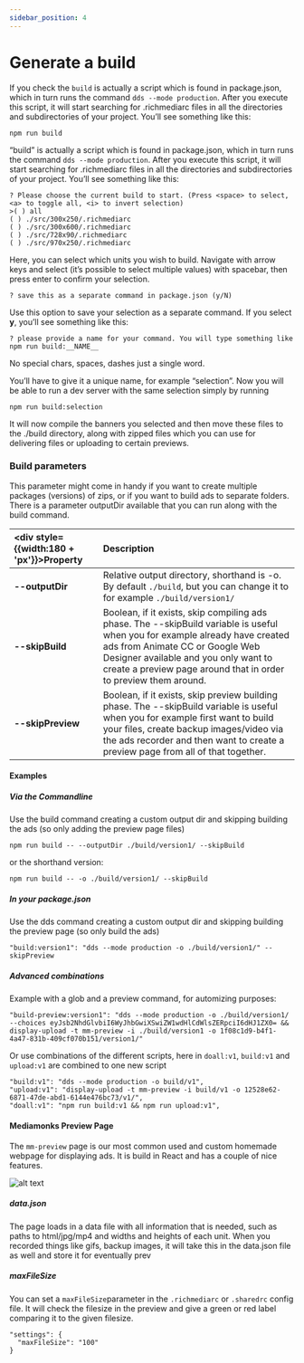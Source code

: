 ```yaml
---
sidebar_position: 4
---
```


# Generate a build

If you check the `build` is actually a script which is found in package.json, which in turn runs the command `dds --mode production`. After you execute this script, it will start searching for .richmediarc files in all the directories and subdirectories of your project.  You’ll see something like this:

```terminal
npm run build
```

“build” is actually a script which is found in package.json, which in turn runs the command `dds --mode production`. After you execute this script, it will start searching for .richmediarc files in all the directories and subdirectories of your project. You’ll see something like this:

```
? Please choose the current build to start. (Press <space> to select, <a> to toggle all, <i> to invert selection)
>( ) all
( ) ./src/300x250/.richmediarc
( ) ./src/300x600/.richmediarc
( ) ./src/728x90/.richmediarc
( ) ./src/970x250/.richmediarc
```

Here, you can select which units you wish to build. Navigate with arrow keys and select (it’s possible to select multiple values) with spacebar, then press enter to confirm your selection.
```
? save this as a separate command in package.json (y/N)
```

Use this option to save your selection as a separate command. If you select **y**, you’ll see something like this:

```
? please provide a name for your command. You will type something like npm run build:__NAME__
```
No special chars, spaces, dashes just a single word.

You’ll have to give it a unique name, for example “selection”. Now you will be able to run a dev server with the same selection simply by running

```terminal
npm run build:selection
```


It will now compile the banners you selected and then move these files to the ./build directory, along with zipped files which you can use for delivering files or uploading to certain previews.

### Build parameters
This parameter might come in handy if you want to create multiple packages (versions) of zips, or if you want to build ads to separate folders.
There is a parameter outputDir available that you can run along with the build command.

| <div style={{width:180 + 'px'}}>Property</div>|  Description | 
| :------ |  :--- | 
| **--outputDir** | Relative output directory, shorthand is -o. By default `./build`, but you can change it to for example `./build/version1/`
| **--skipBuild** | Boolean, if it exists, skip compiling ads phase. The --skipBuild variable is useful when you for example already have created ads from Animate CC or Google Web Designer available and you only want to create a preview page around that in order to preview them around.| 
| **--skipPreview** | Boolean, if it exists, skip preview building phase. The --skipBuild variable is useful when you for example first want to build your files, create backup images/video via the ads recorder and then want to create a preview page from all of that together. | 



#### Examples
##### Via the Commandline
Use the build command creating a custom output dir and skipping building the ads (so only adding the preview page files)
```terminal
npm run build -- --outputDir ./build/version1/ --skipBuild
```

or the shorthand version:

```terminal
npm run build -- -o ./build/version1/ --skipBuild
```

##### In your package.json
Use the dds command creating a custom output dir and skipping building the preview page (so only build the ads)
```terminal
"build:version1": "dds --mode production -o ./build/version1/" --skipPreview
```

##### Advanced combinations
Example with a glob and a preview command, for automizing purposes:
```terminal
"build-preview:version1": "dds --mode production -o ./build/version1/ --choices eyJsb2NhdGlvbiI6WyJhbGwiXSwiZW1wdHlCdWlsZERpciI6dHJ1ZX0= && display-upload -t mm-preview -i ./build/version1 -o 1f08c1d9-b4f1-4a47-831b-409cf070b151/version1/"
```

Or use combinations of the different scripts, here in `doall:v1`, `build:v1` and `upload:v1` are combined to one new script
```terminal
"build:v1": "dds --mode production -o build/v1",
"upload:v1": "display-upload -t mm-preview -i build/v1 -o 12528e62-6871-47de-abd1-6144e476bc73/v1/",
"doall:v1": "npm run build:v1 && npm run upload:v1",
```

#### Mediamonks Preview Page
The `mm-preview` page is our most common used and custom homemade webpage for displaying ads.
It is build in React and has a couple of nice features.

![alt text](/img/preview_react.png)

##### data.json
The page loads in a data file with all information that is needed, such as paths to html/jpg/mp4 and widths and heights of each unit.
When you recorded things like gifs, backup images, it will take this in the data.json file as well and store it for eventually prev

##### maxFileSize
You can set a `maxFileSize`parameter in the `.richmediarc` or `.sharedrc` config file. It will check the filesize in the preview and give a green or red label comparing it to the given filesize.
```terminal
"settings": {
  "maxFileSize": "100"
}
```